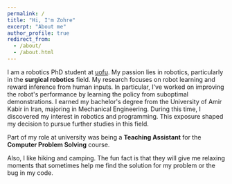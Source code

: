 ```yaml
---
permalink: /
title: "Hi, I'm Zohre"
excerpt: "About me"
author_profile: true
redirect_from: 
  - /about/
  - /about.html
---
```


I am a robotics PhD student at [uofu](https://www.cs.utah.edu/). My passion lies in robotics, particularly in the **surgical robotics** field. My research focuses on robot learning and reward inference from human inputs. In particular, I've worked on improving the robot's performance by learning the policy from suboptimal demonstrations. I earned my bachelor's degree from the University of Amir Kabir in Iran, majoring in Mechanical Engineering. During this time, I discovered my interest in robotics and programming. This exposure shaped my decision to pursue further studies in this field.

Part of my role at university was being a **Teaching Assistant** for the **Computer Problem Solving** course.

Also, I like hiking and camping. The fun fact is that they will give me relaxing moments that sometimes help me find the solution for my problem or the bug in my code.  
